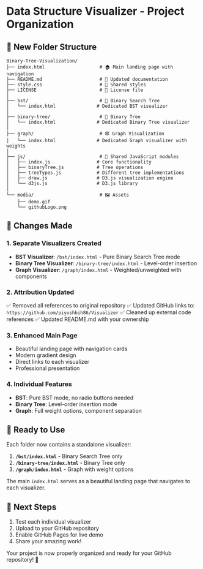 # Data Structure Visualizer - Project Organization

## 📁 New Folder Structure

```
Binary-Tree-Visualization/
├── index.html                    # 🏠 Main landing page with navigation
├── README.md                     # 📖 Updated documentation
├── style.css                     # 🎨 Shared styles
├── LICENSE                       # 📄 License file
│
├── bst/                          # 🌳 Binary Search Tree
│   └── index.html               # Dedicated BST visualizer
│
├── binary-tree/                  # 🌲 Binary Tree  
│   └── index.html               # Dedicated Binary Tree visualizer
│
├── graph/                        # 🕸️ Graph Visualization
│   └── index.html               # Dedicated Graph visualizer with weights
│
├── js/                           # 📜 Shared JavaScript modules
│   ├── index.js                 # Core functionality
│   ├── binaryTree.js            # Tree operations
│   ├── treeTypes.js             # Different tree implementations
│   ├── draw.js                  # D3.js visualization engine
│   └── d3js.js                  # D3.js library
│
└── media/                        # 🖼️ Assets
    ├── demo.gif
    └── githubLogo.png
```

## 🔄 Changes Made

### 1. **Separate Visualizers Created**
- **BST Visualizer**: `/bst/index.html` - Pure Binary Search Tree mode
- **Binary Tree Visualizer**: `/binary-tree/index.html` - Level-order insertion
- **Graph Visualizer**: `/graph/index.html` - Weighted/unweighted with components

### 2. **Attribution Updated**
✅ Removed all references to original repository
✅ Updated GitHub links to: `https://github.com/piyushbih86/Visualizer`
✅ Cleaned up external code references
✅ Updated README.md with your ownership

### 3. **Enhanced Main Page**
- Beautiful landing page with navigation cards
- Modern gradient design
- Direct links to each visualizer
- Professional presentation

### 4. **Individual Features**
- **BST**: Pure BST mode, no radio buttons needed
- **Binary Tree**: Level-order insertion mode
- **Graph**: Full weight options, component separation

## 🚀 Ready to Use

Each folder now contains a standalone visualizer:

1. **`/bst/index.html`** - Binary Search Tree only
2. **`/binary-tree/index.html`** - Binary Tree only  
3. **`/graph/index.html`** - Graph with weight options

The main `index.html` serves as a beautiful landing page that navigates to each visualizer.

## 🎯 Next Steps

1. Test each individual visualizer
2. Upload to your GitHub repository
3. Enable GitHub Pages for live demo
4. Share your amazing work!

Your project is now properly organized and ready for your GitHub repository! 🎉
